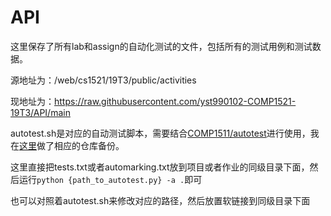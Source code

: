 # API
这里保存了所有lab和assign的自动化测试的文件，包括所有的测试用例和测试数据。

源地址为：/web/cs1521/19T3/public/activities

现地址为：https://raw.githubusercontent.com/yst990102-COMP1521-19T3/API/main

autotest.sh是对应的自动测试脚本，需要结合[COMP1511/autotest](https://github.com/COMP1511UNSW/autotest)进行使用，我在[这里](https://github.com/yst990102-COMP1521-19T3/autotest)做了相应的仓库备份。

这里直接把tests.txt或者automarking.txt放到项目或者作业的同级目录下面，然后运行`python {path_to_autotest.py} -a .`即可

也可以对照着autotest.sh来修改对应的路径，然后放置软链接到同级目录下面
